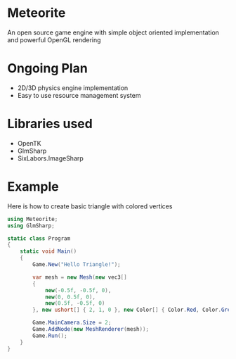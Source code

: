 # Meteorite
An open source game engine with simple object oriented implementation and powerful OpenGL rendering

# Ongoing Plan
* 2D/3D physics engine implementation
* Easy to use resource management system

# Libraries used
* OpenTK
* GlmSharp
* SixLabors.ImageSharp

# Example
Here is how to create basic triangle with colored vertices
```cs
using Meteorite;
using GlmSharp;

static class Program
{
    static void Main()
    {
        Game.New("Hello Triangle!");

        var mesh = new Mesh(new vec3[]
        {
            new(-0.5f, -0.5f, 0),
            new(0, 0.5f, 0),
            new(0.5f, -0.5f, 0)
        }, new ushort[] { 2, 1, 0 }, new Color[] { Color.Red, Color.Green, Color.Blue });

        Game.MainCamera.Size = 2;
        Game.AddNode(new MeshRenderer(mesh));
        Game.Run();
    }
}
```